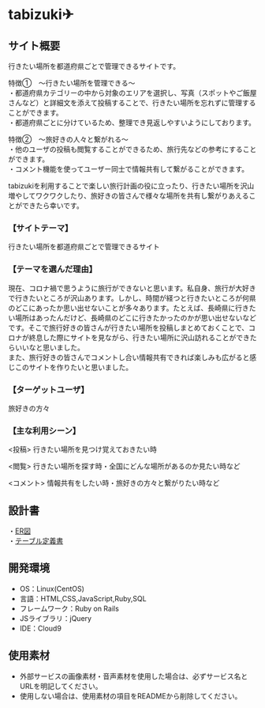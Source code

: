 # tabizuki✈︎
## サイト概要
行きたい場所を都道府県ごとで管理できるサイトです。

特徴①　〜行きたい場所を管理できる〜  
・都道府県カテゴリーの中から対象のエリアを選択し、写真（スポットやご飯屋さんなど）と詳細文を添えて投稿することで、行きたい場所を忘れずに管理することができます。  
・都道府県ごとに分けているため、整理でき見返しやすいようにしております。  

特徴②　〜旅好きの人々と繋がれる〜  
・他のユーザの投稿も閲覧することができるため、旅行先などの参考にすることができます。  
・コメント機能を使ってユーザー同士で情報共有して繋がることができます。

tabizukiを利用することで楽しい旅行計画の役に立ったり、行きたい場所を沢山増やしてワクワクしたり、旅好きの皆さんで様々な場所を共有し繋がりあえることができたら幸いです。  

### 【サイトテーマ】
行きたい場所を都道府県ごとで管理できるサイト

### 【テーマを選んだ理由】
現在、コロナ禍で思うように旅行ができないと思います。私自身、旅行が大好きで行きたいところが沢山あります。しかし、時間が経つと行きたいところが何県のどこにあったか思い出せないことが多々あります。たとえば、長崎県に行きたい場所はあったんだけど、長崎県のどこに行きたかったのかが思い出せないなどです。そこで旅行好きの皆さんが行きたい場所を投稿しまとめておくことで、コロナが終息した際にサイトを見ながら、行きたい場所に沢山訪れることができたらいいなと思いました。<br>
また、旅行好きの皆さんでコメントし合い情報共有できれば楽しみも広がると感じこのサイトを作りたいと思いました。

### 【ターゲットユーザ】
旅好きの方々
### 【主な利用シーン】
<投稿>
行きたい場所を見つけ覚えておきたい時

<閲覧>
行きたい場所を探す時・全国にどんな場所があるのか見たい時など

<コメント>
情報共有をしたい時・旅好きの方々と繋がりたい時など


## 設計書
・[ER図](https://app.diagrams.net/#G1Oeq3dIbv3VDMc_4_g6iDJZVYIWyb7udw)<br>
・[テーブル定義書](https://docs.google.com/spreadsheets/d/1UC2u-qosewQDyae69rTYNQtA-eUjlb6oKlf5rIkzgLM/edit?usp=sharing)
## 開発環境
- OS：Linux(CentOS)
- 言語：HTML,CSS,JavaScript,Ruby,SQL
- フレームワーク：Ruby on Rails
- JSライブラリ：jQuery
- IDE：Cloud9

## 使用素材
- 外部サービスの画像素材・音声素材を使用した場合は、必ずサービス名とURLを明記してください。
- 使用しない場合は、使用素材の項目をREADMEから削除してください。
